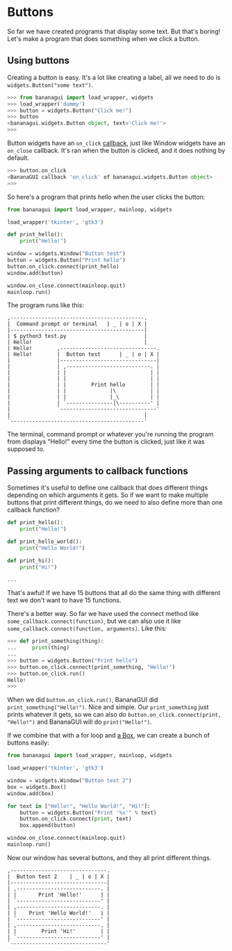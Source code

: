 # Buttons

So far we have created programs that display some text. But that's 
boring! Let's make a program that does something when we click a button.

## Using buttons

Creating a button is easy. It's a lot like creating a label, all we need 
to do is `widgets.Button("some text")`.

```py
>>> from bananagui import load_wrapper, widgets
>>> load_wrapper('dummy')
>>> button = widgets.Button("Click me!")
>>> button
<bananagui.widgets.Button object, text='Click me!'>
>>>
```

Button widgets have an `on_click` [callback](hello-world.md#callbacks), 
just like Window widgets have an `on_close` callback. It's ran when the 
button is clicked, and it does nothing by default.

```py
>>> button.on_click
<BananaGUI callback 'on_click' of bananagui.widgets.Button object>
>>>
```

So here's a program that prints hello when the user clicks the button:

```py
from bananagui import load_wrapper, mainloop, widgets

load_wrapper('tkinter', 'gtk3')

def print_hello():
    print("Hello!")

window = widgets.Window("Button test")
button = widgets.Button("Print hello")
button.on_click.connect(print_hello)
window.add(button)

window.on_close.connect(mainloop.quit)
mainloop.run()
```

The program runs like this:

    ,-------------------------------------------.
    |  Command prompt or terminal   | _ | o | X |
    |-------------------------------------------|
    | $ python3 test.py                         |
    | Hello!                                    |
    | Hello!        ,-------------------------------.
    | Hello!        |  Button test      | _ | o | X |
    |               |-------------------------------|
    |               | ,---------------------------. |
    |               | |                           | |
    |               | |                           | |
    |               | |        Print hello        | |
    |               | |              |\           | |
    |               | |              |_\          | |
    |               | `---------------|\----------' |
    |               `-------------------------------'
    |                                           |
    `-------------------------------------------'

The terminal, command prompt or whatever you're running the program from 
displays "Hello!" every time the button is clicked, just like it was 
supposed to.

## Passing arguments to callback functions

Sometimes it's useful to define one callback that does different things 
depending on which arguments it gets. So if we want to make multiple 
buttons that print different things, do we need to also define more than 
one callback function?

```py
def print_hello():
    print("Hello!")

def print_hello_world():
    print("Hello World!")

def print_hi():
    print("Hi!")

...
```

That's awful! If we have 15 buttons that all do the same thing with 
different text we don't want to have 15 functions.

There's a better way. So far we have used the connect method like 
`some_callback.connect(function)`, but we can also use it like 
`some_callback.connect(function, arguments)`. Like this:

```py
>>> def print_something(thing):
...     print(thing)
...
>>> button = widgets.Button("Print hello")
>>> button.on_click.connect(print_something, "Hello!")
>>> button.on_click.run()
Hello!
>>>
```

When we did `button.on_click.run()`, BananaGUI did 
`print_something("Hello!")`. Nice and simple. Our `print_something` just 
prints whatever it gets, so we can also do 
`button.on_click.connect(print, "Hello!")` and BananaGUI will do 
`print("Hello!")`.

If we combine that with a for loop and [a Box](parents.md#boxes), we can 
create a bunch of buttons easily:

```py
from bananagui import load_wrapper, mainloop, widgets

load_wrapper('tkinter', 'gtk3')

window = widgets.Window("Button test 2")
box = widgets.Box()
window.add(box)

for text in ["Hello!", "Hello World!", "Hi!"]:
    button = widgets.Button("Print '%s'" % text)
    button.on_click.connect(print, text)
    box.append(button)

window.on_close.connect(mainloop.quit)
mainloop.run()
```

Now our window has several buttons, and they all print different things.

    ,-------------------------------.
    |  Button test 2    | _ | o | X |
    |-------------------------------|
    | ,---------------------------. |
    | |       Print 'Hello!'      | |
    | `---------------------------' |
    | ,---------------------------. |
    | |    Print 'Hello World!'   | |
    | `---------------------------' |
    | ,---------------------------. |
    | |        Print 'Hi!'        | |
    | `---------------------------' |
    `-------------------------------'
